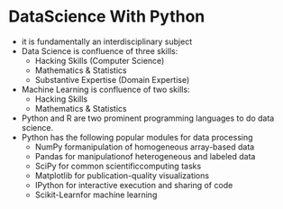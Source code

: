 # DataScience With Python

* it is fundamentally an interdisciplinary subject
* Data Science is confluence of three skills:
  * Hacking Skills (Computer Science)
  * Mathematics & Statistics
  * Substantive Expertise (Domain Expertise)
* Machine Learning is confluence of two skills:
  * Hacking Skills
  * Mathematics & Statistics
* Python and R are two prominent programming languages to do data science.
* Python has the following popular modules for data processing
  * NumPy formanipulation of homogeneous array-based data
  * Pandas for manipulationof heterogeneous and labeled data
  * SciPy for common scientificcomputing tasks
  * Matplotlib for publication-quality visualizations
  * IPython for interactive execution and sharing of code
  * Scikit-Learnfor machine learning
  
